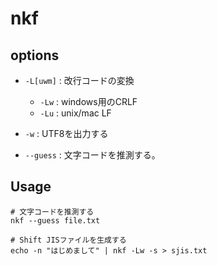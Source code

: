 # nkf

## options

* `-L[uwm]` : 改行コードの変換
    * `-Lw` : windows用のCRLF
    * `-Lu` : unix/mac LF

* `-w` : UTF8を出力する


* `--guess` : 文字コードを推測する。


## Usage

```
# 文字コードを推測する
nkf --guess file.txt

# Shift JISファイルを生成する
echo -n "はじめまして" | nkf -Lw -s > sjis.txt
```
